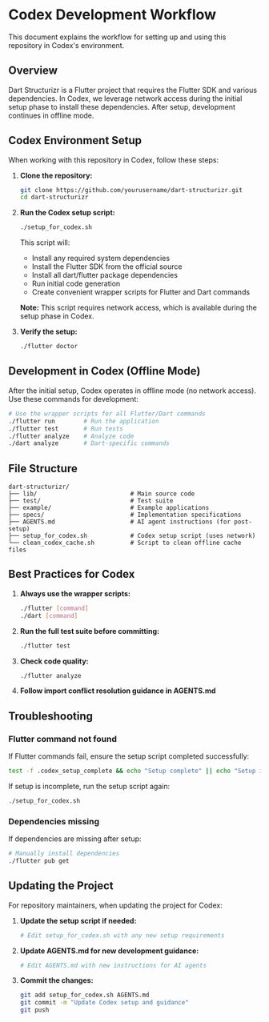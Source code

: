 # Codex Development Workflow

This document explains the workflow for setting up and using this repository in Codex's environment.

## Overview

Dart Structurizr is a Flutter project that requires the Flutter SDK and various dependencies. In Codex, we leverage network access during the initial setup phase to install these dependencies. After setup, development continues in offline mode.

## Codex Environment Setup

When working with this repository in Codex, follow these steps:

1. **Clone the repository:**
   ```bash
   git clone https://github.com/yourusername/dart-structurizr.git
   cd dart-structurizr
   ```

2. **Run the Codex setup script:**
   ```bash
   ./setup_for_codex.sh
   ```
   
   This script will:
   - Install any required system dependencies
   - Install the Flutter SDK from the official source
   - Install all dart/flutter package dependencies
   - Run initial code generation
   - Create convenient wrapper scripts for Flutter and Dart commands
   
   **Note:** This script requires network access, which is available during the setup phase in Codex.

3. **Verify the setup:**
   ```bash
   ./flutter doctor
   ```

## Development in Codex (Offline Mode)

After the initial setup, Codex operates in offline mode (no network access). Use these commands for development:

```bash
# Use the wrapper scripts for all Flutter/Dart commands
./flutter run        # Run the application
./flutter test       # Run tests
./flutter analyze    # Analyze code
./dart analyze       # Dart-specific commands
```

## File Structure

```
dart-structurizr/
├── lib/                          # Main source code
├── test/                         # Test suite
├── example/                      # Example applications
├── specs/                        # Implementation specifications
├── AGENTS.md                     # AI agent instructions (for post-setup)
├── setup_for_codex.sh            # Codex setup script (uses network)
└── clean_codex_cache.sh          # Script to clean offline cache files
```

## Best Practices for Codex

1. **Always use the wrapper scripts:**
   ```bash
   ./flutter [command]
   ./dart [command]
   ```

2. **Run the full test suite before committing:**
   ```bash
   ./flutter test
   ```

3. **Check code quality:**
   ```bash
   ./flutter analyze
   ```

4. **Follow import conflict resolution guidance in AGENTS.md**

## Troubleshooting

### Flutter command not found

If Flutter commands fail, ensure the setup script completed successfully:

```bash
test -f .codex_setup_complete && echo "Setup complete" || echo "Setup incomplete"
```

If setup is incomplete, run the setup script again:

```bash
./setup_for_codex.sh
```

### Dependencies missing

If dependencies are missing after setup:

```bash
# Manually install dependencies
./flutter pub get
```

## Updating the Project

For repository maintainers, when updating the project for Codex:

1. **Update the setup script if needed:**
   ```bash
   # Edit setup_for_codex.sh with any new setup requirements
   ```

2. **Update AGENTS.md for new development guidance:**
   ```bash
   # Edit AGENTS.md with new instructions for AI agents
   ```

3. **Commit the changes:**
   ```bash
   git add setup_for_codex.sh AGENTS.md
   git commit -m "Update Codex setup and guidance"
   git push
   ```